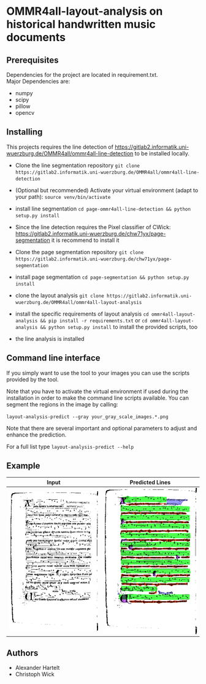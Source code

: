 # OMMR4all-layout-analysis on historical handwritten music documents


## Prerequisites
Dependencies for the project are located in requirement.txt.<br />
Major Dependencies are:
* numpy
* scipy
* pillow
* opencv

## Installing

This projects requires the line detection of https://gitlab2.informatik.uni-wuerzburg.de/OMMR4all/ommr4all-line-detection
to be installed locally.
 * Clone the line segmentation repository `git clone https://gitlab2.informatik.uni-wuerzburg.de/OMMR4all/ommr4all-line-detection`
 * (Optional but recommended) Activate your virtual environment 
   (adapt to your path): `source venv/bin/activate`
 * install line segmentation `cd page-ommr4all-line-detection && python setup.py install`
 * Since the line detection requires the Pixel classifier of CWick: https://gitlab2.informatik.uni-wuerzburg.de/chw71yx/page-segmentation it is recommend to install it
 * Clone the page segmentation repository `git clone https://gitlab2.informatik.uni-wuerzburg.de/chw71yx/page-segmentation`
 * install page segmentation `cd page-segmentation && python setup.py install`
 * clone the layout analysis `git clone https://gitlab2.informatik.uni-wuerzburg.de/OMMR4all/ommr4all-layout-analysis`
 * install the specific requirements of layout analysis `cd ommr4all-layout-analysis && pip install -r requirements.txt` or `cd ommr4all-layout-analysis && python setup.py install` to install the provided scripts, too

 * the line analysis is installed

 
 ## Command line interface
 
 If you simply want to use the tool to your images you can use the scripts provided by the tool.
 
 Note that you have to activate the virtual environment if used during the installation in order to make the command line scripts available.
 You can segment the regions in the image by calling:
 
 `layout-analysis-predict --gray your_gray_scale_images.*.png`
 
Note that there are several important and optional parameters to adjust and enhance the prediction.

For a full list type `layout-analysis-predict --help` 

## Example

Input             |  Predicted Lines
:-------------------------:|:-------------------------:|
![Input](layoutanalysis/demo/images/readme/input.png) | ![Prediction](layoutanalysis/demo/images/readme/output.png)
 
 ## Authors
 * Alexander Hartelt
 * Christoph Wick
 